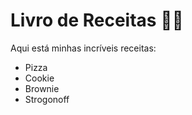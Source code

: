 # Livro de Receitas :man_cook:

Aqui está minhas incríveis receitas: 

- Pizza
- Cookie
- Brownie
- Strogonoff
